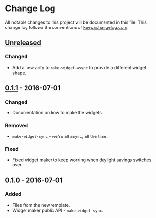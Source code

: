 # Change Log
All notable changes to this project will be documented in this file. This change log follows the conventions of [keepachangelog.com](http://keepachangelog.com/).

## [Unreleased]
### Changed
- Add a new arity to `make-widget-async` to provide a different widget shape.

## [0.1.1] - 2016-07-01
### Changed
- Documentation on how to make the widgets.

### Removed
- `make-widget-sync` - we're all async, all the time.

### Fixed
- Fixed widget maker to keep working when daylight savings switches over.

## 0.1.0 - 2016-07-01
### Added
- Files from the new template.
- Widget maker public API - `make-widget-sync`.

[Unreleased]: https://github.com/your-name/maglev-hash/compare/0.1.1...HEAD
[0.1.1]: https://github.com/your-name/maglev-hash/compare/0.1.0...0.1.1
